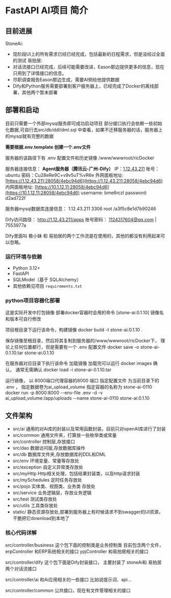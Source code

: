 # FastAPI AI项目 简介

## 目前进展
StoneAi: 
- 现阶段UI上的所有需求已经已经完成，包括最新的日程需求，但是没经过全面的测试
易拍居: 
- 对话流接口已经完成，后续可能需要改进，Eason那边提供更多的信息，现在只用到了详情接口的信息。
- 尽职调查报告Eason那边生成，需要AI侧给他提供数据
- Dify和Python服务需要部署到客户服务器上，已经完成了Docker的离线部署，其他两个暂未部署


## 部署和启动
目前只需要一个外部mysql服务即可成功启动项目
部分接口执行会依赖一些初始化数据,可自行去src/db/ddl/dml.sql 中查看，如果不迁移服务器的话，服务器上的mysql就有完整的数据

**需要根据.env.template 创建一个.env文件**

服务器的该路径下有 .env 配置文件和历史镜像 /www/wwwroot/ricDocker

服务器连接信息：
**Agent服务器（腾讯云-广州-Dify）** IP：[1.12.43.211](http://1.12.43.211) 
账号：ubuntu 密码：Cu28eRe9C+v9v5uT%vR6e 
外网面板地址: [https://1.12.43.211:28058/4ebc94d6](https://1.12.43.211:28058/4ebc94d6) 
内网面板地址: [https://10.1.12.11:28058/4ebc94d6](https://10.1.12.11:28058/4ebc94d6) 
username: bme6rczl 
password: d2ad722f

服务器mysql数据库连接信息：
1.12.43.211  3306 root /a3f5c8e1d7b90246

Dify访问路径：
http://1.12.43.211/apps
账号密码：  1124317604@qq.com | 7553977a

Dify里面叫 极小妹 和 易拍居的两个工作流是在使用的，其他的都没有利用起来可以忽略。

### 运行环境与依赖
- Python 3.12+
- FastAPI
- SQLModel（基于 SQLAlchemy）
- 其他依赖见项目 `requirements.txt`

### python项目容器化部署
这是实际开发中打包镜像 部署docker容器时会用的命令  [stone-ai:0.1.10] 镜像名和版本可自行修改 

项目根目录下运行该命令，构建镜像
docker build -t stone-ai:0.1.10 .

保存镜像至根目录，然后将其复制到服务器的/www/wwwroot/ricDocker下， 理论上任何位置都行，但是需要有一个 .env 配置文件
docker save -o stone-ai-0.1.10.tar stone-ai:0.1.10

在服务器对应目录下执行该命令 加载镜像  加载完可以运行 docker images 确认， 通常无需确认
docker load -i stone-ai-0.1.10.tar

运行镜像， 以 8000端口代理容器的8000 端口  指定配置文件 为当前目录下的 .env ，  指定数据卷为ai_upload_volume  指定容器的名称为 stone-ai-0110
docker run -p 8000:8000 --env-file .env -d -v ai_upload_volume:/app/uploads --name stone-ai-0110 stone-ai:0.1.10


## 文件架构
- src/ai 通用的对Ai库的封装以及常用函数封装，目前只对openAI库进行了封装
- src/common 通用文件夹，打算放一些枚举类或常量
- src/controller 控制层,存放接口
- src/dao 数据访问层,存放数据库操作
- src/db 数据库文件夹,存放数据库的DDL和DML
- src/env 环境变量、常量等存放处
- src/exception 自定义异常类存放处
- src/myHttp Http相关处理，包括结果封装类，以及http请求封装
- src/mySchedules 定时任务存放处
- src/pojo 实体类、视图类、业务类 存放处
- src/service 业务逻辑层，存放业务逻辑
- src/test 测试类存放处
- src/utils 工具类存放处
- static/ 静态资源存放处,部署到服务器上有时候请求不到swagger的UI资源，干脆把它download到本地了


### 核心代码详解
src/controller/business 这个包下面的控制类是业务控制类
目前包含两个文件， erpController  和ERP系统相关的接口
				ypjController  和易拍居相关的接口

src/controller/dify 这个包下面是Dify封装接口， 主要封装了 stoneAi和 易拍居 两个对话流接口


src/controller/ai 和Ai应用相关的一些接口 比如说提示词、api...

src/controller/common 公共接口，现在有文件管理相关的接口

